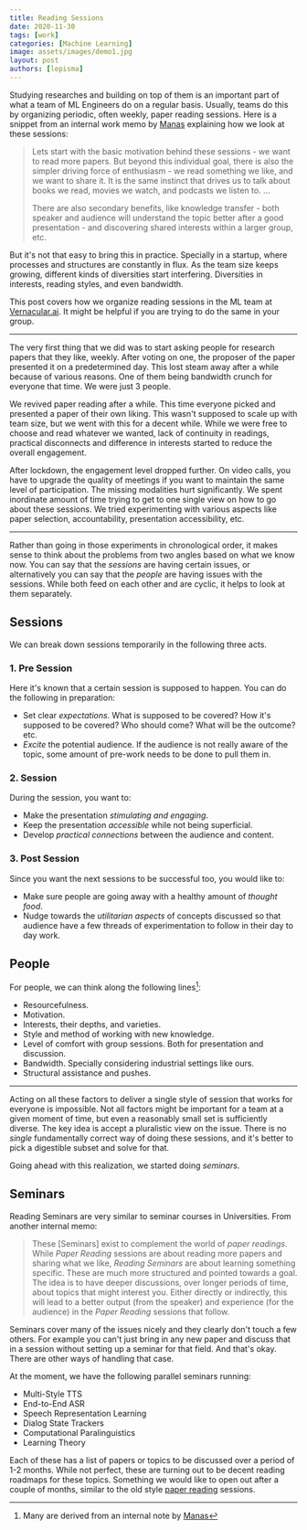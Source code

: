 ```yaml
---
title: Reading Sessions
date: 2020-11-30
tags: [work]
categories: [Machine Learning]
image: assets/images/demo1.jpg
layout: post
authors: [lepisma]
---
```


Studying researches and building on top of them is an important part of what a
team of ML Engineers do on a regular basis. Usually, teams do this by organizing
periodic, often weekly, paper reading sessions. Here is a snippet from an
internal work memo by [Manas](https://github.com/janaab11/) explaining how we
look at these sessions:

> Lets start with the basic motivation behind these sessions - we want
> to read more papers. But beyond this individual goal, there is also
> the simpler driving force of enthusiasm - we read something we like,
> and we want to share it. It is the same instinct that drives us to
> talk about books we read, movies we watch, and podcasts we listen to.
> ...
>
> There are also secondary benefits, like knowledge transfer - both
> speaker and audience will understand the topic better after a good
> presentation - and discovering shared interests within a larger group,
> etc.

But it's not that easy to bring this in practice. Specially in a startup, where
processes and structures are constantly in flux. As the team size keeps growing,
different kinds of diversities start interfering. Diversities in interests,
reading styles, and even bandwidth.

This post covers how we organize reading sessions in the ML team at
[Vernacular.ai](https://vernacular.ai/). It might be helpful if you are trying
to do the same in your group.

------------------------------------------------------------------------

The very first thing that we did was to start asking people for research
papers that they like, weekly. After voting on one, the proposer of the
paper presented it on a predetermined day. This lost steam away after a
while because of various reasons. One of them being bandwidth crunch for
everyone that time. We were just 3 people.

We revived paper reading after a while. This time everyone picked and
presented a paper of their own liking. This wasn't supposed to scale up
with team size, but we went with this for a decent while. While we were
free to choose and read whatever we wanted, lack of continuity in
readings, practical disconnects and difference in interests started to
reduce the overall engagement.

After lockdown, the engagement level dropped further. On video calls,
you have to upgrade the quality of meetings if you want to maintain the
same level of participation. The missing modalities hurt significantly.
We spent inordinate amount of time trying to get to one single view on
how to go about these sessions. We tried experimenting with various
aspects like paper selection, accountability, presentation
accessibility, etc.

------------------------------------------------------------------------

Rather than going in those experiments in chronological order, it makes
sense to think about the problems from two angles based on what we know
now. You can say that the *sessions* are having certain issues, or
alternatively you can say that the *people* are having issues with the
sessions. While both feed on each other and are cyclic, it helps to look
at them separately.

## Sessions

We can break down sessions temporarily in the following three acts.

### 1. Pre Session

Here it's known that a certain session is supposed to happen. You can
do the following in preparation:

-   Set clear *expectations*. What is supposed to be covered? How it's
    supposed to be covered? Who should come? What will be the outcome?
    etc.
-   *Excite* the potential audience. If the audience is not really aware
    of the topic, some amount of pre-work needs to be done to pull them
    in.

### 2. Session

During the session, you want to:

-   Make the presentation *stimulating and engaging*.
-   Keep the presentation *accessible* while not being superficial.
-   Develop *practical connections* between the audience and content.

### 3. Post Session

Since you want the next sessions to be successful too, you would like
to:

-   Make sure people are going away with a healthy amount of *thought
    food*.
-   Nudge towards the *utilitarian aspects* of concepts discussed so that
    audience have a few threads of experimentation to follow in their day
    to day work.

## People

For people, we can think along the following lines[^1]:

-   Resourcefulness.
-   Motivation.
-   Interests, their depths, and varieties.
-   Style and method of working with new knowledge.
-   Level of comfort with group sessions. Both for presentation and
    discussion.
-   Bandwidth. Specially considering industrial settings like ours.
-   Structural assistance and pushes.

------------------------------------------------------------------------

Acting on all these factors to deliver a single style of session that
works for everyone is impossible. Not all factors might be important for
a team at a given moment of time, but even a reasonably small set is
sufficiently diverse. The key idea is accept a pluralistic view on the
issue. There is no *single* fundamentally correct way of doing these
sessions, and it's better to pick a digestible subset and solve for that.

Going ahead with this realization, we started doing *seminars*.

## Seminars

Reading Seminars are very similar to seminar courses in Universities.
From another internal memo:

> These \[Seminars\] exist to complement the world of *paper readings*.
> While *Paper Reading* sessions are about reading more papers and
> sharing what we like, *Reading Seminars* are about learning something
> specific. These are much more structured and pointed towards a goal.
> The idea is to have deeper discussions, over longer periods of time,
> about topics that might interest you. Either directly or indirectly,
> this will lead to a better output (from the speaker) and experience
> (for the audience) in the *Paper Reading* sessions that follow.

Seminars cover many of the issues nicely and they clearly don't touch
a few others. For example you can't just bring in any new paper and
discuss that in a session without setting up a seminar for that field.
And that's okay. There are other ways of handling that case.

At the moment, we have the following parallel seminars running:

-   Multi-Style TTS
-   End-to-End ASR
-   Speech Representation Learning
-   Dialog State Trackers
-   Computational Paralinguistics
-   Learning Theory

Each of these has a list of papers or topics to be discussed over a period of
1-2 months. While not perfect, these are turning out to be decent reading
roadmaps for these topics. Something we would like to open out after a couple of
months, similar to the old style
[paper reading](https://backyard.vernacular.ai/paper-reading/) sessions.

[^1]: Many are derived from an internal note by
    [Manas](https://github.com/janaab11/)
